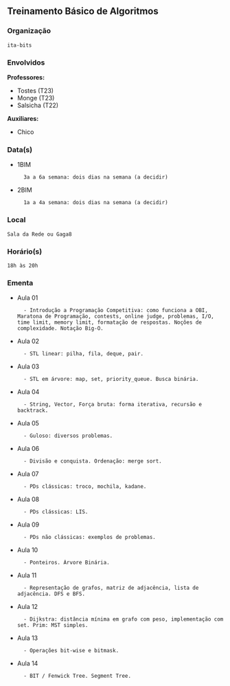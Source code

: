 ## Treinamento Básico de Algoritmos
### Organização
	ita-bits

### Envolvidos

**Professores:**
- Tostes (T23)
- Monge (T23)
- Salsicha (T22)

**Auxiliares:**
- Chico

### Data(s)

- 1BIM

		3a a 6a semana: dois dias na semana (a decidir)

- 2BIM

		1a a 4a semana: dois dias na semana (a decidir)
	
	
### Local
	Sala da Rede ou Gaga8
	
### Horário(s)
	18h às 20h
	
### Ementa

- Aula 01

		- Introdução a Programação Competitiva: como funciona a OBI, Maratona de Programação, contests, online judge, problemas, I/O, time limit, memory limit, formatação de respostas. Noções de complexidade. Notação Big-O.

- Aula 02

		- STL linear: pilha, fila, deque, pair.

- Aula 03

		- STL em árvore: map, set, priority_queue. Busca binária.

- Aula 04

		- String, Vector, Força bruta: forma iterativa, recursão e backtrack.

- Aula 05

		- Guloso: diversos problemas.

- Aula 06

		- Divisão e conquista. Ordenação: merge sort.

- Aula 07

		- PDs clássicas: troco, mochila, kadane.

- Aula 08

		- PDs clássicas: LIS.

- Aula 09

		- PDs não clássicas: exemplos de problemas.

- Aula 10

		- Ponteiros. Árvore Binária.

- Aula 11

		- Representação de grafos, matriz de adjacência, lista de adjacência. DFS e BFS.

- Aula 12

		- Dijkstra: distância mínima em grafo com peso, implementação com set. Prim: MST simples.

- Aula 13

		- Operações bit-wise e bitmask.

- Aula 14

		- BIT / Fenwick Tree. Segment Tree.

